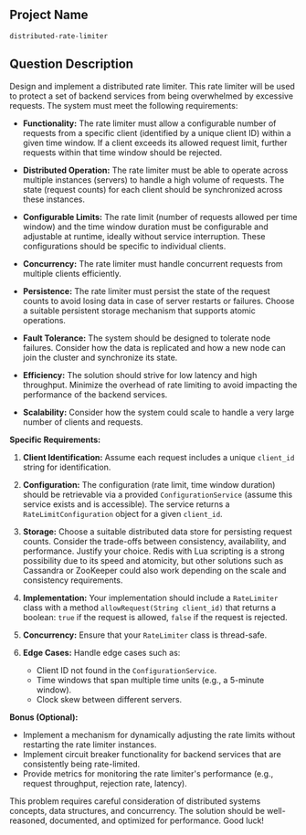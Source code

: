 ## Project Name

```
distributed-rate-limiter
```

## Question Description

Design and implement a distributed rate limiter. This rate limiter will be used to protect a set of backend services from being overwhelmed by excessive requests. The system must meet the following requirements:

*   **Functionality:** The rate limiter must allow a configurable number of requests from a specific client (identified by a unique client ID) within a given time window. If a client exceeds its allowed request limit, further requests within that time window should be rejected.

*   **Distributed Operation:** The rate limiter must be able to operate across multiple instances (servers) to handle a high volume of requests. The state (request counts) for each client should be synchronized across these instances.

*   **Configurable Limits:** The rate limit (number of requests allowed per time window) and the time window duration must be configurable and adjustable at runtime, ideally without service interruption. These configurations should be specific to individual clients.

*   **Concurrency:** The rate limiter must handle concurrent requests from multiple clients efficiently.

*   **Persistence:** The rate limiter must persist the state of the request counts to avoid losing data in case of server restarts or failures. Choose a suitable persistent storage mechanism that supports atomic operations.

*   **Fault Tolerance:** The system should be designed to tolerate node failures. Consider how the data is replicated and how a new node can join the cluster and synchronize its state.

*   **Efficiency:** The solution should strive for low latency and high throughput. Minimize the overhead of rate limiting to avoid impacting the performance of the backend services.
*   **Scalability:** Consider how the system could scale to handle a very large number of clients and requests.

**Specific Requirements:**

1.  **Client Identification:** Assume each request includes a unique `client_id` string for identification.

2.  **Configuration:** The configuration (rate limit, time window duration) should be retrievable via a provided `ConfigurationService` (assume this service exists and is accessible). The service returns a `RateLimitConfiguration` object for a given `client_id`.

3.  **Storage:** Choose a suitable distributed data store for persisting request counts. Consider the trade-offs between consistency, availability, and performance. Justify your choice. Redis with Lua scripting is a strong possibility due to its speed and atomicity, but other solutions such as Cassandra or ZooKeeper could also work depending on the scale and consistency requirements.

4.  **Implementation:** Your implementation should include a `RateLimiter` class with a method `allowRequest(String client_id)` that returns a boolean: `true` if the request is allowed, `false` if the request is rejected.

5.  **Concurrency:** Ensure that your `RateLimiter` class is thread-safe.

6.  **Edge Cases:** Handle edge cases such as:

    *   Client ID not found in the `ConfigurationService`.
    *   Time windows that span multiple time units (e.g., a 5-minute window).
    *   Clock skew between different servers.

**Bonus (Optional):**

*   Implement a mechanism for dynamically adjusting the rate limits without restarting the rate limiter instances.
*   Implement circuit breaker functionality for backend services that are consistently being rate-limited.
*   Provide metrics for monitoring the rate limiter's performance (e.g., request throughput, rejection rate, latency).

This problem requires careful consideration of distributed systems concepts, data structures, and concurrency. The solution should be well-reasoned, documented, and optimized for performance. Good luck!
